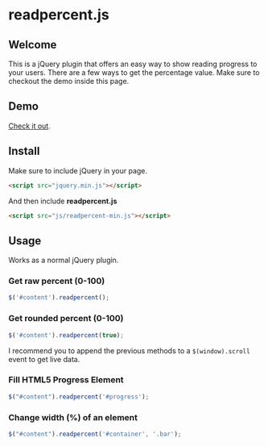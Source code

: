 readpercent.js
===========

## Welcome

This is a jQuery plugin that offers an easy way to show reading progress to your users. There are a few ways to get the percentage value. Make sure to checkout the demo inside this page.

## Demo

[Check it out](http://kinduff.github.io/readpercent/).

## Install

Make sure to include jQuery in your page.

```html
<script src="jquery.min.js"></script>
```

And then include **readpercent.js**

```html
<script src="js/readpercent-min.js"></script>
```

## Usage

Works as a normal jQuery plugin. 

### Get raw percent (0-100)

```javascript
$('#content').readpercent();
```

### Get rounded percent (0-100)

```javascript
$('#content').readpercent(true);
```

I recommend you to append the previous methods to a `$(window).scroll` event to get live data.

### Fill HTML5 Progress Element

```javascript
$("#content").readpercent('#progress');
```

### Change width (%) of an element

```javascript
$("#content").readpercent('#container', '.bar');
```

